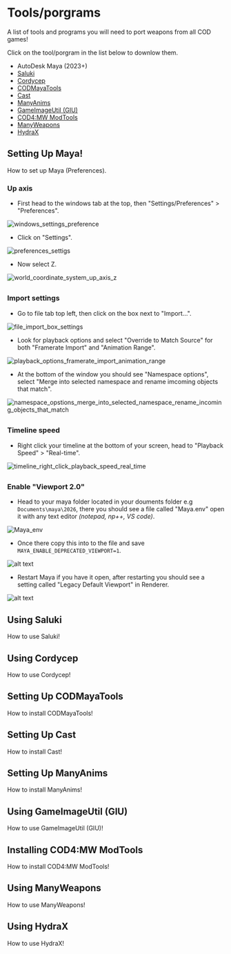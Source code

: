 # Tools/porgrams

A list of tools and programs you will need to port weapons from all COD games!

Click on the tool/porgram in the list below to downlow them.

- AutoDesk Maya (2023+)
- [Saluki](https://github.com/echo000/saluki-releases/releases)
- [Cordycep](https://github.com/Scobalula/Cordycep/releases)
- [CODMayaTools](https://github.com/ManyAsset/CODMayaTools/releases)
- [Cast](https://github.com/dtzxporter/cast/releases)
- [ManyAnims](https://github.com/ManyAsset/ManyAnims/releases)
- [GameImageUtil (GIU)](https://github.com/Scobalula/GameImageUtil/releases)
- [COD4:MW ModTools](https://github.com/ManyAsset/cod4mw-modtools/releases) 
- [ManyWeapons](https://github.com/ManyAsset/ManyWeapons/releases)
- [HydraX](https://github.com/Scobalula/HydraX/releases)

## Setting Up Maya!
How to set up Maya (Preferences).

### Up axis

- First head to the windows tab at the top, then "Settings/Preferences" > "Preferences".

![windows_settings_preference](windows_settings_preference.jpg)

- Click on "Settings".

![preferences_settigs](preferences_settigs.jpg)

- Now select Z.

![world_coordinate_system_up_axis_z](world_coordinate_system_up_axis_z.jpg)

##

### Import settings

- Go to file tab top left, then click on the box next to "Import...".

![file_import_box_settings](file_import_box_settings-1.jpg)

- Look for playback options and select "Override to Match Source" for both "Framerate Import" and "Animation Range".

![playback_options_framerate_import_animation_range](playback_options_framerate_import_animation_range.jpg)

- At the bottom of the window you should see "Namespace options", select "Merge into selected namespace and rename imcoming objects that match".

![namespace_opstions_merge_into_selected_namespace_rename_incoming_objects_that_match](namespace_opstions_merge_into_selected_namespace_rename_incoming_objects_that_match.jpg)

##

### Timeline speed

- Right click your timeline at the bottom of your screen, head to "Playback Speed" > "Real-time".

![timeline_right_click_playback_speed_real_time](timeline_right_click_playback_speed_real_time.jpg)


##

### Enable "Viewport 2.0"

- Head to your maya folder located in your douments folder e.g `Documents\maya\2026`, there you should see a file called
"Maya.env" open it with any text editor *(notepad, np++, VS code)*.

![Maya_env](Maya_env.jpg)

- Once there copy this into to the file and save `MAYA_ENABLE_DEPRECATED_VIEWPORT=1`.

![alt text](maya_env_open.jpg)

- Restart Maya if you have it open, after restarting you should see a setting called "Legacy Default Viewport" in Renderer.

![alt text](viewport_2_0.jpg)


## Using Saluki

How to use Saluki!


## Using Cordycep

How to use Cordycep!


## Setting Up CODMayaTools

How to install CODMayaTools!


## Setting Up Cast

How to install Cast!


## Setting Up ManyAnims

How to install ManyAnims!


## Using GameImageUtil (GIU)

How to use GameImageUtil (GIU)!


## Installing COD4:MW ModTools

How to install COD4:MW ModTools!


## Using ManyWeapons

How to use ManyWeapons!


## Using HydraX

How to use HydraX!

